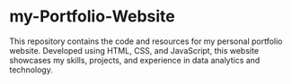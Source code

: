 # my-Portfolio-Website
This repository contains the code and resources for my personal portfolio website. Developed using HTML, CSS, and JavaScript, this website showcases my skills, projects, and experience in data analytics and technology.
